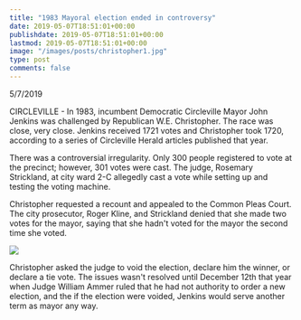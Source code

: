 ```yaml
---
title: "1983 Mayoral election ended in controversy"
date: 2019-05-07T18:51:01+00:00
publishdate: 2019-05-07T18:51:01+00:00
lastmod: 2019-05-07T18:51:01+00:00
image: "/images/posts/christopher1.jpg"
type: post
comments: false
---
```

5/7/2019

CIRCLEVILLE - In 1983, incumbent Democratic Circleville Mayor John Jenkins was challenged by Republican W.E. Christopher. The race was close, very close. Jenkins received 1721 votes and Christopher took 1720, according to a series of Circleville Herald articles published that year.

There was a controversial irregularity. Only 300 people registered to vote at the precinct; however, 301 votes were cast. The judge, Rosemary Strickland, at city ward 2-C allegedly cast a vote while setting up and testing the voting machine.

Christopher requested a recount and appealed to the Common Pleas Court. The city prosecutor, Roger Kline, and Strickland denied that she made two votes for the mayor, saying that she hadn't voted for the mayor the second time she voted.

![](/images/posts/christopher2.jpg)

Christopher asked the judge to void the election, declare him the winner, or declare a tie vote. The issues wasn't resolved until December 12th that year when Judge William Ammer ruled that he had not authority to order a new election, and the if the election were voided, Jenkins would serve another term as mayor any way.

